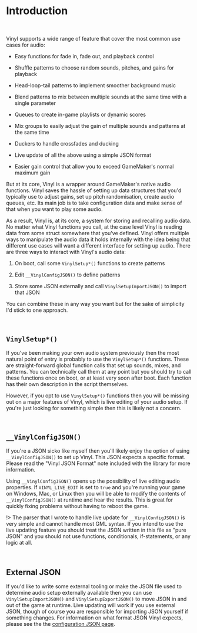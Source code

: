 # Introduction

&nbsp;

Vinyl supports a wide range of feature that cover the most common use cases for audio:

- Easy functions for fade in, fade out, and playback control

- Shuffle patterns to choose random sounds, pitches, and gains for playback

- Head-loop-tail patterns to implement smoother background music

- Blend patterns to mix between multiple sounds at the same time with a single parameter

- Queues to create in-game playlists or dynamic scores

- Mix groups to easily adjust the gain of multiple sounds and patterns at the same time

- Duckers to handle crossfades and ducking

- Live update of all the above using a simple JSON format

- Easier gain control that allow you to exceed GameMaker's normal maximum gain

But at its core, Vinyl is a wrapper around GameMaker's native audio functions. Vinyl saves the hassle of setting up data structures that you'd typically use to adjust gains, set up pitch randomisation, create audio queues, etc.  Its main job is to take configuration data and make sense of that when you want to play some audio.

As a result, Vinyl is, at its core, a system for storing and recalling audio data. No matter what Vinyl functions you call, at the case level Vinyl is reading data from some struct somewhere that you've defined. Vinyl offers multiple ways to manipulate the audio data it holds internally with the idea being that different use cases will want a different interface for setting up audio. There are three ways to interact with Vinyl's audio data:

1. On boot, call some `VinylSetup*()` functions to create patterns

2. Edit `__VinylConfigJSON()` to define patterns

3. Store some JSON externally and call `VinylSetupImportJSON()` to import that JSON

You can combine these in any way you want but for the sake of simplicity I'd stick to one approach.

&nbsp;

## `VinylSetup*()`

If you've been making your own audio system previously then the most natural point of entry is probably to use the `VinylSetup*()` functions. These are straight-forward global function calls that set up sounds, mixes, and patterns. You can technically call them at any point but you should try to call these functions once on boot, or at least very soon after boot. Each function has their own description in the script themselves.

However, if you opt to use `VinylSetup*()` functions then you will be missing out on a major features of Vinyl, which is live editing of your audio setup. If you're just looking for something simple then this is likely not a concern.

&nbsp;

## `__VinylConfigJSON()`

If you're a JSON sicko like myself then you'll likely enjoy the option of using `__VinylConfigJSON()` to set up Vinyl. This JSON expects a specific format. Please read the "Vinyl JSON Format" note included with the library for more information.

Using `__VinylConfigJSON()` opens up the possibility of live editing audio properties. If `VINYL_LIVE_EDIT` is set to `true` and you're running your game on Windows, Mac, or Linux then you will be able to modify the contents of `__VinylConfigJSON()` at runtime and hear the results. This is great for quickly fixing problems without having to reboot the game.

!> The parser that I wrote to handle live update for `__VinylConfigJSON()` is very simple and cannot handle most GML syntax. If you intend to use the live updating feature you should treat the JSON written in this file as "pure JSON" and you should not use functions, conditionals, if-statements, or any logic at all.

&nbsp;

## External JSON

If you'd like to write some external tooling or make the JSON file used to determine audio setup externally available then you can use `VinylSetupImportJSON()` and `VinylSetupExportJSON()` to move JSON in and out of the game at runtime. Live updating will work if you use external JSON, though of course you are responsible for importing JSON yourself if something changes. For information on what format JSON Vinyl expects, please see the the [configuration JSON page](https://www.jujuadams.com/Vinyl/#/6.0/Config-JSON).
